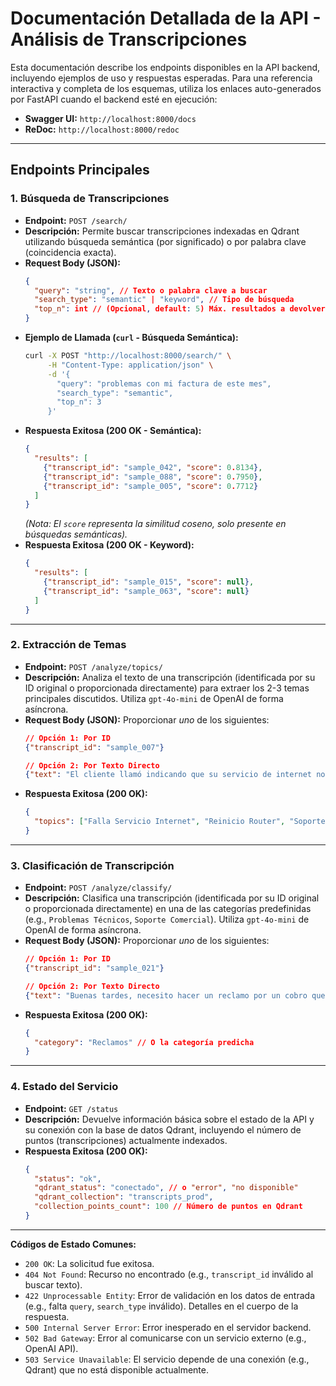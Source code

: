 # Documentación Detallada de la API - Análisis de Transcripciones

Esta documentación describe los endpoints disponibles en la API backend, incluyendo ejemplos de uso y respuestas esperadas. Para una referencia interactiva y completa de los esquemas, utiliza los enlaces auto-generados por FastAPI cuando el backend esté en ejecución:

*   **Swagger UI:** `http://localhost:8000/docs`
*   **ReDoc:** `http://localhost:8000/redoc`

---

## Endpoints Principales

### 1. Búsqueda de Transcripciones

*   **Endpoint:** `POST /search/`
*   **Descripción:** Permite buscar transcripciones indexadas en Qdrant utilizando búsqueda semántica (por significado) o por palabra clave (coincidencia exacta).
*   **Request Body (JSON):**
    ```json
    {
      "query": "string", // Texto o palabra clave a buscar
      "search_type": "semantic" | "keyword", // Tipo de búsqueda
      "top_n": int // (Opcional, default: 5) Máx. resultados a devolver (1-20)
    }
    ```
*   **Ejemplo de Llamada (`curl` - Búsqueda Semántica):**
    ```bash
    curl -X POST "http://localhost:8000/search/" \
         -H "Content-Type: application/json" \
         -d '{
           "query": "problemas con mi factura de este mes",
           "search_type": "semantic",
           "top_n": 3
         }'
    ```
*   **Respuesta Exitosa (200 OK - Semántica):**
    ```json
    {
      "results": [
        {"transcript_id": "sample_042", "score": 0.8134},
        {"transcript_id": "sample_088", "score": 0.7950},
        {"transcript_id": "sample_005", "score": 0.7712}
      ]
    }
    ```
    *(Nota: El `score` representa la similitud coseno, solo presente en búsquedas semánticas).*
*   **Respuesta Exitosa (200 OK - Keyword):**
    ```json
    {
      "results": [
        {"transcript_id": "sample_015", "score": null},
        {"transcript_id": "sample_063", "score": null}
      ]
    }
    ```

---

### 2. Extracción de Temas

*   **Endpoint:** `POST /analyze/topics/`
*   **Descripción:** Analiza el texto de una transcripción (identificada por su ID original o proporcionada directamente) para extraer los 2-3 temas principales discutidos. Utiliza `gpt-4o-mini` de OpenAI de forma asíncrona.
*   **Request Body (JSON):** Proporcionar *uno* de los siguientes:
    ```json
    // Opción 1: Por ID
    {"transcript_id": "sample_007"}

    // Opción 2: Por Texto Directo
    {"text": "El cliente llamó indicando que su servicio de internet no funciona desde ayer, probó reiniciando el router sin éxito."}
    ```
*   **Respuesta Exitosa (200 OK):**
    ```json
    {
      "topics": ["Falla Servicio Internet", "Reinicio Router", "Soporte Técnico"]
    }
    ```

---

### 3. Clasificación de Transcripción

*   **Endpoint:** `POST /analyze/classify/`
*   **Descripción:** Clasifica una transcripción (identificada por su ID original o proporcionada directamente) en una de las categorías predefinidas (e.g., `Problemas Técnicos`, `Soporte Comercial`). Utiliza `gpt-4o-mini` de OpenAI de forma asíncrona.
*   **Request Body (JSON):** Proporcionar *uno* de los siguientes:
    ```json
    // Opción 1: Por ID
    {"transcript_id": "sample_021"}

    // Opción 2: Por Texto Directo
    {"text": "Buenas tardes, necesito hacer un reclamo por un cobro que no reconozco en mi boleta."}
    ```
*   **Respuesta Exitosa (200 OK):**
    ```json
    {
      "category": "Reclamos" // O la categoría predicha
    }
    ```

---

### 4. Estado del Servicio

*   **Endpoint:** `GET /status`
*   **Descripción:** Devuelve información básica sobre el estado de la API y su conexión con la base de datos Qdrant, incluyendo el número de puntos (transcripciones) actualmente indexados.
*   **Respuesta Exitosa (200 OK):**
    ```json
    {
      "status": "ok",
      "qdrant_status": "conectado", // o "error", "no disponible"
      "qdrant_collection": "transcripts_prod",
      "collection_points_count": 100 // Número de puntos en Qdrant
    }
    ```

---

**Códigos de Estado Comunes:**

*   `200 OK`: La solicitud fue exitosa.
*   `404 Not Found`: Recurso no encontrado (e.g., `transcript_id` inválido al buscar texto).
*   `422 Unprocessable Entity`: Error de validación en los datos de entrada (e.g., falta `query`, `search_type` inválido). Detalles en el cuerpo de la respuesta.
*   `500 Internal Server Error`: Error inesperado en el servidor backend.
*   `502 Bad Gateway`: Error al comunicarse con un servicio externo (e.g., OpenAI API).
*   `503 Service Unavailable`: El servicio depende de una conexión (e.g., Qdrant) que no está disponible actualmente.